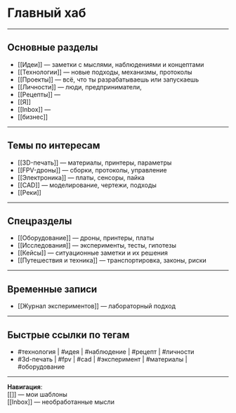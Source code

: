 # Главный хаб
---

## Основные разделы

- [[Идеи]] — заметки с мыслями, наблюдениями и концептами  
- [[Технологии]] — новые подходы, механизмы, протоколы  
- [[Проекты]] — всё, что ты разрабатываешь или запускаешь  
- [[Личности]] — люди, предприниматели, 
- [[Рецепты]] —  
- [[Я]]
- [[Inbox]] —
- [[бизнес]]
---

## Темы по интересам

- [[3D-печать]] — материалы, принтеры, параметры  
- [[FPV-дроны]] — сборки, протоколы, управление  
- [[Электроника]] — платы, сенсоры, пайка  
- [[CAD]] — моделирование, чертежи, подходы  
- [[Реки]]

---

## Спецразделы

- [[Оборудование]] — дроны, принтеры, платы  
- [[Исследования]] — эксперименты, тесты, гипотезы  
- [[Кейсы]] — ситуационные заметки и их решения  
- [[Путешествия и техника]] — транспортировка, законы, риски  

---

## Временные записи

- [[Журнал экспериментов]] — лабораторный подход  

---

## Быстрые ссылки по тегам

- #технология | #идея | #наблюдение | #рецепт | #личности
- #3d-печать | #fpv | #cad | #эксперимент | #материалы | #оборудование

---

**Навигация**:  
[[]] — мои шаблоны  
[[Inbox]] — необработанные мысли
